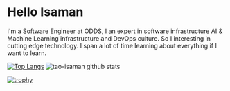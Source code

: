 # Hello Isaman
I'm a Software Engineer at ODDS, I an expert in software infrastructure AI & Machine Learning infrastructure and DevOps culture. So I interesting in cutting edge technology. I span a lot of time learning about everything if I want to learn.


[![Top Langs](https://github-readme-stats.vercel.app/api/top-langs/?username=tao-isaman&theme=vue-dark)](https://github.com/tao-Isaman/)
![tao-isaman github stats](https://github-readme-stats.vercel.app/api?username=tao-isaman&show_icons=true&theme=vue-dark)


[![trophy](https://github-profile-trophy.vercel.app/?tao-isaman=ryo-ma&theme=onedark)](https://github.com/ryo-ma/github-profile-trophy)
